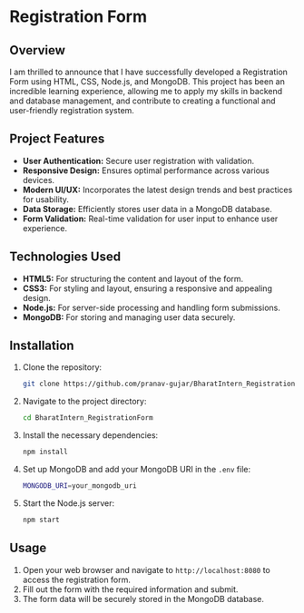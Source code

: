 # Registration Form

## Overview

I am thrilled to announce that I have successfully developed a Registration Form using HTML, CSS, Node.js, and MongoDB. This project has been an incredible learning experience, allowing me to apply my skills in backend and database management, and contribute to creating a functional and user-friendly registration system.

## Project Features

- **User Authentication:** Secure user registration with validation.
- **Responsive Design:** Ensures optimal performance across various devices.
- **Modern UI/UX:** Incorporates the latest design trends and best practices for usability.
- **Data Storage:** Efficiently stores user data in a MongoDB database.
- **Form Validation:** Real-time validation for user input to enhance user experience.

## Technologies Used

- **HTML5:** For structuring the content and layout of the form.
- **CSS3:** For styling and layout, ensuring a responsive and appealing design.
- **Node.js:** For server-side processing and handling form submissions.
- **MongoDB:** For storing and managing user data securely.

## Installation

1. Clone the repository:
    ```bash
    git clone https://github.com/pranav-gujar/BharatIntern_RegistrationForm.git
    ```
2. Navigate to the project directory:
    ```bash
    cd BharatIntern_RegistrationForm
    ```
3. Install the necessary dependencies:
    ```bash
    npm install
    ```
4. Set up MongoDB and add your MongoDB URI in the `.env` file:
    ```bash
    MONGODB_URI=your_mongodb_uri
    ```
5. Start the Node.js server:
    ```bash
    npm start
    ```

## Usage

1. Open your web browser and navigate to `http://localhost:8080` to access the registration form.
2. Fill out the form with the required information and submit.
3. The form data will be securely stored in the MongoDB database.
